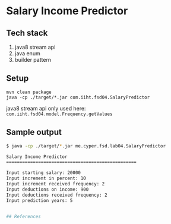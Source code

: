 # Salary Income Predictor

## Tech stack

1. java8 stream api
2. java enum
3. builder pattern

## Setup

```
mvn clean package
java -cp ./target/*.jar com.iiht.fsd04.SalaryPredictor
```

java8 stream api only used here: `com.iiht.fsd04.model.Frequency.getValues`

## Sample output

```sh
$ java -cp ./target/*.jar me.cyper.fsd.lab04.SalaryPredictor

Salary Income Predictor
=================================================

Input starting salary: 20000
Input increment in percent: 10
Input increment received frequency: 2
Input deductions on income: 900
Input deductions received frequency: 2
Input prediction years: 5


## References
